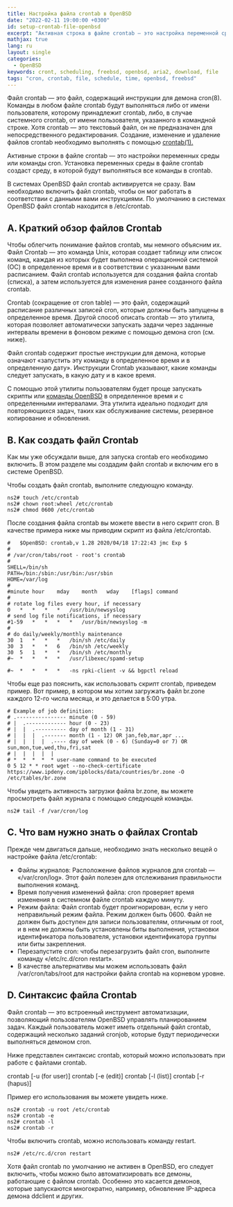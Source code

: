 ```yaml
---
title: Настройка файла crontab в OpenBSD
date: "2022-02-11 19:00:00 +0300"
id: setup-crontab-file-openbsd
excerpt: "Активная строка в файле crontab — это настройка переменной среды или команды cron. Настройка переменной среды в файле crontab создаст среду, в которой будет выполняться любая команда в crontab."
mathjax: true
lang: ru
layout: single
categories:
  - OpenBSD
keywords: cront, scheduling, freebsd, openbsd, aria2, download, file
tags: "cron, crontab, file, schedule, time, openbsd, freebsd"
---
```


Файл crontab — это файл, содержащий инструкции для демона cron(8). Команды в любом файле crontab будут выполняться либо от имени пользователя, которому принадлежит crontab, либо, в случае системного crontab, от имени пользователя, указанного в командной строке. Хотя crontab — это текстовый файл, он не предназначен для непосредственного редактирования. Создание, изменение и удаление файлов crontab необходимо выполнять с помощью [crontab(1).](https://man.openbsd.org/crontab.1)

Активные строки в файле crontab — это настройки переменных среды или команды cron. Установка переменных среды в файле crontab создаст среду, в которой будут выполняться все команды в crontab.

В системах OpenBSD файл crontab активируется не сразу. Вам необходимо включить файл crontab, чтобы он мог работать в соответствии с данными вами инструкциями. По умолчанию в системах OpenBSD файл crontab находится в /etc/crontab.

## A. Краткий обзор файлов Crontab

Чтобы облегчить понимание файлов crontab, мы немного объясним их. Файл Crontab — это команда Unix, которая создает таблицу или список команд, каждая из которых будет выполнена операционной системой (ОС) в определенное время и в соответствии с указанным вами расписанием. Файл crontab используется для создания файла crontab (списка), а затем используется для изменения ранее созданного файла crontab.

Crontab (сокращение от cron table) — это файл, содержащий расписание различных записей cron, которые должны быть запущены в определенное время. Другой способ описать crontab — это утилита, которая позволяет автоматически запускать задачи через заданные интервалы времени в фоновом режиме с помощью демона cron (см. ниже).

Файл crontab содержит простые инструкции для демона, которые означают «запустить эту команду в определенное время и в определенную дату». Инструкции Crontab указывают, какие команды следует запускать, в какую дату и в какое время.

С помощью этой утилиты пользователям будет проще запускать скрипты или [команды OpenBSD](https://www.inchimediatama.org/2025/01/freebsd-cara-membuat-sistem-pencatatan-log.html) в определенное время и с определенными интервалами. Эта утилита идеально подходит для повторяющихся задач, таких как обслуживание системы, резервное копирование и обновления.

## B. Как создать файл Crontab

Как мы уже обсуждали выше, для запуска crontab его необходимо включить. В этом разделе мы создадим файл crontab и включим его в системе OpenBSD.

Чтобы создать файл crontab, выполните следующую команду.

```
ns2# touch /etc/crontab
ns2# chown root:wheel /etc/crontab
ns2# chmod 0600 /etc/crontab
```

После создания файла crontab вы можете ввести в него скрипт cron. В качестве примера ниже мы приводим скрипт из файла /etc/crontab.

```
#	$OpenBSD: crontab,v 1.28 2020/04/18 17:22:43 jmc Exp $
#
# /var/cron/tabs/root - root's crontab
#
SHELL=/bin/sh
PATH=/bin:/sbin:/usr/bin:/usr/sbin
HOME=/var/log
#
#minute	hour	mday	month	wday	[flags] command
#
# rotate log files every hour, if necessary
0	*	*	*	*	/usr/bin/newsyslog
# send log file notifications, if necessary
#1-59	*	*	*	*	/usr/bin/newsyslog -m
#
# do daily/weekly/monthly maintenance
30	1	*	*	*	/bin/sh /etc/daily
30	3	*	*	6	/bin/sh /etc/weekly
30	5	1	*	*	/bin/sh /etc/monthly
#~	*	*	*	*	/usr/libexec/spamd-setup

#~	*	*	*	*	-ns rpki-client -v && bgpctl reload
```

Чтобы еще раз пояснить, как использовать скрипт crontab, приведем пример. Вот пример, в котором мы хотим загружать файл br.zone каждого 12-го числа месяца, и это делается в 5:00 утра.

```
# Example of job definition:
# .---------------- minute (0 - 59)
# |  .------------- hour (0 - 23)
# |  |  .---------- day of month (1 - 31)
# |  |  |  .------- month (1 - 12) OR jan,feb,mar,apr ...
# |  |  |  |  .---- day of week (0 - 6) (Sunday=0 or 7) OR sun,mon,tue,wed,thu,fri,sat
# |  |  |  |  |
# *  *  *  *  * user-name command to be executed
0 5 12 * * root wget --no-check-certificate https://www.ipdeny.com/ipblocks/data/countries/br.zone -O /etc/tables/br.zone
```

Чтобы увидеть активность загрузки файла br.zone, вы можете просмотреть файл журнала с помощью следующей команды.

```
ns2# tail -f /var/cron/log
```

## C. Что вам нужно знать о файлах Crontab

Прежде чем двигаться дальше, необходимо знать несколько вещей о настройке файла /etc/crontab:
- Файлы журналов: Расположение файлов журналов для crontab — «/var/cron/log». Этот файл полезен для отслеживания правильности выполнения команд.
- Время получения изменений файла: cron проверяет время изменения в системном файле crontab каждую минуту.
- Режим файла: Файл crontab будет проигнорирован, если у него неправильный режим файла. Режим должен быть 0600. Файл не должен быть доступен для записи пользователям, отличным от root, и в нем не должны быть установлены биты выполнения, установки идентификатора пользователя, установки идентификатора группы или биты закрепления.
- Перезапустите cron: чтобы перезагрузить файл cron, выполните команду «/etc/rc.d/cron restart».
- В качестве альтернативы мы можем использовать файл /var/cron/tabs/root для настройки файла crontab на корневом уровне.

## D. Синтаксис файла Crontab

Файл crontab — это встроенный инструмент автоматизации, позволяющий пользователям OpenBSD управлять планированием задач. Каждый пользователь может иметь отдельный файл crontab, содержащий несколько заданий cronjob, которые будут периодически выполняться демоном cron.

Ниже представлен синтаксис crontab, который можно использовать при работе с файлами crontab.

crontab [-u (for user)]
crontab [-e (edit)]
crontab [-l (list)]
crontab [-r (hapus)]

Пример его использования вы можете увидеть ниже.

```
ns2# crontab -u root /etc/crontab
ns2# crontab -e
ns2# crontab -l
ns2# crontab -r
```

Чтобы включить crontab, можно использовать команду restart.

```
ns2# /etc/rc.d/cron restart
```

Хотя файл crontab по умолчанию не активен в OpenBSD, его следует включить, чтобы можно было автоматизировать все демоны, работающие с файлом crontab. Особенно это касается демонов, которые запускаются многократно, например, обновление IP-адреса демона ddclient и других.
